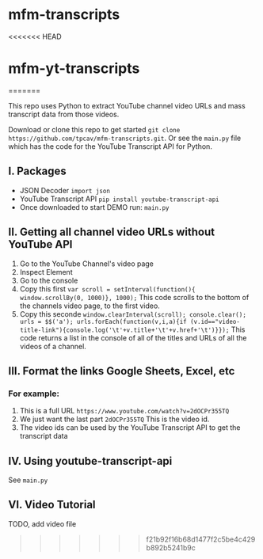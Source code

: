 # mfm-transcripts
<<<<<<< HEAD
# mfm-yt-transcripts
=======

This repo uses Python to extract YouTube channel video URLs and mass transcript data from those videos.

Download or clone this repo to get started `git clone https://github.com/tpcav/mfm-transcripts.git`. Or see the `main.py` file which has the code for the YouTube Transcript API for Python.

## I. Packages
- JSON Decoder `import json`
- YouTube Transcript API `pip install youtube-transcript-api`
- Once downloaded to start DEMO run: `main.py`

## II. Getting all channel video URLs without YouTube API

1. Go to the YouTube Channel's video page
2. Inspect Element
3. Go to the console
4. Copy this first `var scroll = setInterval(function(){ window.scrollBy(0, 1000)}, 1000);` This code scrolls to the bottom of the channels video page, to the first video.
5. Copy this seconde `window.clearInterval(scroll); console.clear(); urls = $$('a'); urls.forEach(function(v,i,a){if (v.id=="video-title-link"){console.log('\t'+v.title+'\t'+v.href+'\t')}});` This code returns a list in the console of all of the titles and URLs of all the videos of a channel.

## III. Format the links Google Sheets, Excel, etc

### For example:
1. This is a full URL `https://www.youtube.com/watch?v=2dOCPr355TQ`
2. We just want the last part `2dOCPr355TQ` This is the video id.
4. The video ids can be used by the YouTube Transcript API to get the transcript data


## IV. Using youtube-transcript-api 

See `main.py`

## VI. Video Tutorial

TODO, add video file
>>>>>>> f21b92f16b68d1477f2c5be4c429b892b5241b9c
